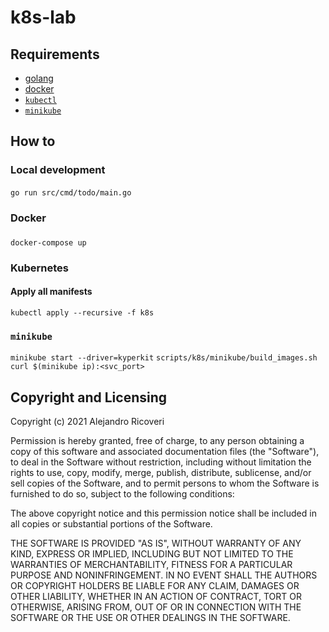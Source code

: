 # k8s-lab

## Requirements
- [golang](https://golang.org)
- [docker](https://docker.com)
- [`kubectl`](https://kubernetes.io)
- [`minikube`](https://minikube.sigs.k8s.io/)

## How to

### Local development
####
`go run src/cmd/todo/main.go`

### Docker

###
`docker-compose up`

### Kubernetes
#### Apply all manifests
`kubectl apply --recursive -f k8s`


### `minikube`
`minikube start --driver=kyperkit`
`scripts/k8s/minikube/build_images.sh`
`curl $(minikube ip):<svc_port>`


## Copyright and Licensing
Copyright (c) 2021 Alejandro Ricoveri

Permission is hereby granted, free of charge, to any person obtaining a copy
of this software and associated documentation files (the "Software"), to deal
in the Software without restriction, including without limitation the rights
to use, copy, modify, merge, publish, distribute, sublicense, and/or sell
copies of the Software, and to permit persons to whom the Software is
furnished to do so, subject to the following conditions:

The above copyright notice and this permission notice shall be included in
all copies or substantial portions of the Software.

THE SOFTWARE IS PROVIDED "AS IS", WITHOUT WARRANTY OF ANY KIND, EXPRESS OR
IMPLIED, INCLUDING BUT NOT LIMITED TO THE WARRANTIES OF MERCHANTABILITY,
FITNESS FOR A PARTICULAR PURPOSE AND NONINFRINGEMENT. IN NO EVENT SHALL THE
AUTHORS OR COPYRIGHT HOLDERS BE LIABLE FOR ANY CLAIM, DAMAGES OR OTHER
LIABILITY, WHETHER IN AN ACTION OF CONTRACT, TORT OR OTHERWISE, ARISING FROM,
OUT OF OR IN CONNECTION WITH THE SOFTWARE OR THE USE OR OTHER DEALINGS IN
THE SOFTWARE.
